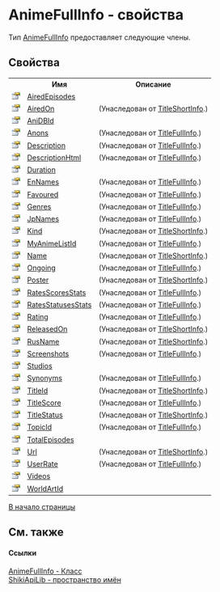 # AnimeFullInfo - свойства
 

Тип <a href="T_ShikiApiLib_AnimeFullInfo.md">AnimeFullInfo</a> предоставляет следующие члены.


## Свойства
<table><tr><th></th><th>Имя</th><th>Описание</th></tr><tr><td><img src="media/pubproperty.gif" /></td><td><a href="P_ShikiApiLib_AnimeFullInfo_AiredEpisodes.md">AiredEpisodes</a></td><td /></tr><tr><td><img src="media/pubproperty.gif" /></td><td><a href="P_ShikiApiLib_TitleShortInfo_AiredOn.md">AiredOn</a></td><td> (Унаследован от <a href="T_ShikiApiLib_TitleShortInfo.md">TitleShortInfo</a>.)</td></tr><tr><td><img src="media/pubproperty.gif" /></td><td><a href="P_ShikiApiLib_AnimeFullInfo_AniDBId.md">AniDBId</a></td><td /></tr><tr><td><img src="media/pubproperty.gif" /></td><td><a href="P_ShikiApiLib_TitleFullInfo_Anons.md">Anons</a></td><td> (Унаследован от <a href="T_ShikiApiLib_TitleFullInfo.md">TitleFullInfo</a>.)</td></tr><tr><td><img src="media/pubproperty.gif" /></td><td><a href="P_ShikiApiLib_TitleFullInfo_Description.md">Description</a></td><td> (Унаследован от <a href="T_ShikiApiLib_TitleFullInfo.md">TitleFullInfo</a>.)</td></tr><tr><td><img src="media/pubproperty.gif" /></td><td><a href="P_ShikiApiLib_TitleFullInfo_DescriptionHtml.md">DescriptionHtml</a></td><td> (Унаследован от <a href="T_ShikiApiLib_TitleFullInfo.md">TitleFullInfo</a>.)</td></tr><tr><td><img src="media/pubproperty.gif" /></td><td><a href="P_ShikiApiLib_AnimeFullInfo_Duration.md">Duration</a></td><td /></tr><tr><td><img src="media/pubproperty.gif" /></td><td><a href="P_ShikiApiLib_TitleFullInfo_EnNames.md">EnNames</a></td><td> (Унаследован от <a href="T_ShikiApiLib_TitleFullInfo.md">TitleFullInfo</a>.)</td></tr><tr><td><img src="media/pubproperty.gif" /></td><td><a href="P_ShikiApiLib_TitleFullInfo_Favoured.md">Favoured</a></td><td> (Унаследован от <a href="T_ShikiApiLib_TitleFullInfo.md">TitleFullInfo</a>.)</td></tr><tr><td><img src="media/pubproperty.gif" /></td><td><a href="P_ShikiApiLib_TitleFullInfo_Genres.md">Genres</a></td><td> (Унаследован от <a href="T_ShikiApiLib_TitleFullInfo.md">TitleFullInfo</a>.)</td></tr><tr><td><img src="media/pubproperty.gif" /></td><td><a href="P_ShikiApiLib_TitleFullInfo_JpNames.md">JpNames</a></td><td> (Унаследован от <a href="T_ShikiApiLib_TitleFullInfo.md">TitleFullInfo</a>.)</td></tr><tr><td><img src="media/pubproperty.gif" /></td><td><a href="P_ShikiApiLib_TitleShortInfo_Kind.md">Kind</a></td><td> (Унаследован от <a href="T_ShikiApiLib_TitleShortInfo.md">TitleShortInfo</a>.)</td></tr><tr><td><img src="media/pubproperty.gif" /></td><td><a href="P_ShikiApiLib_TitleFullInfo_MyAnimeListId.md">MyAnimeListId</a></td><td> (Унаследован от <a href="T_ShikiApiLib_TitleFullInfo.md">TitleFullInfo</a>.)</td></tr><tr><td><img src="media/pubproperty.gif" /></td><td><a href="P_ShikiApiLib_TitleShortInfo_Name.md">Name</a></td><td> (Унаследован от <a href="T_ShikiApiLib_TitleShortInfo.md">TitleShortInfo</a>.)</td></tr><tr><td><img src="media/pubproperty.gif" /></td><td><a href="P_ShikiApiLib_TitleFullInfo_Ongoing.md">Ongoing</a></td><td> (Унаследован от <a href="T_ShikiApiLib_TitleFullInfo.md">TitleFullInfo</a>.)</td></tr><tr><td><img src="media/pubproperty.gif" /></td><td><a href="P_ShikiApiLib_TitleShortInfo_Poster.md">Poster</a></td><td> (Унаследован от <a href="T_ShikiApiLib_TitleShortInfo.md">TitleShortInfo</a>.)</td></tr><tr><td><img src="media/pubproperty.gif" /></td><td><a href="P_ShikiApiLib_TitleFullInfo_RatesScoresStats.md">RatesScoresStats</a></td><td> (Унаследован от <a href="T_ShikiApiLib_TitleFullInfo.md">TitleFullInfo</a>.)</td></tr><tr><td><img src="media/pubproperty.gif" /></td><td><a href="P_ShikiApiLib_TitleFullInfo_RatesStatusesStats.md">RatesStatusesStats</a></td><td> (Унаследован от <a href="T_ShikiApiLib_TitleFullInfo.md">TitleFullInfo</a>.)</td></tr><tr><td><img src="media/pubproperty.gif" /></td><td><a href="P_ShikiApiLib_TitleFullInfo_Rating.md">Rating</a></td><td> (Унаследован от <a href="T_ShikiApiLib_TitleFullInfo.md">TitleFullInfo</a>.)</td></tr><tr><td><img src="media/pubproperty.gif" /></td><td><a href="P_ShikiApiLib_TitleShortInfo_ReleasedOn.md">ReleasedOn</a></td><td> (Унаследован от <a href="T_ShikiApiLib_TitleShortInfo.md">TitleShortInfo</a>.)</td></tr><tr><td><img src="media/pubproperty.gif" /></td><td><a href="P_ShikiApiLib_TitleShortInfo_RusName.md">RusName</a></td><td> (Унаследован от <a href="T_ShikiApiLib_TitleShortInfo.md">TitleShortInfo</a>.)</td></tr><tr><td><img src="media/pubproperty.gif" /></td><td><a href="P_ShikiApiLib_TitleFullInfo_Screenshots.md">Screenshots</a></td><td> (Унаследован от <a href="T_ShikiApiLib_TitleFullInfo.md">TitleFullInfo</a>.)</td></tr><tr><td><img src="media/pubproperty.gif" /></td><td><a href="P_ShikiApiLib_AnimeFullInfo_Studios.md">Studios</a></td><td /></tr><tr><td><img src="media/pubproperty.gif" /></td><td><a href="P_ShikiApiLib_TitleFullInfo_Synonyms.md">Synonyms</a></td><td> (Унаследован от <a href="T_ShikiApiLib_TitleFullInfo.md">TitleFullInfo</a>.)</td></tr><tr><td><img src="media/pubproperty.gif" /></td><td><a href="P_ShikiApiLib_TitleShortInfo_TitleId.md">TitleId</a></td><td> (Унаследован от <a href="T_ShikiApiLib_TitleShortInfo.md">TitleShortInfo</a>.)</td></tr><tr><td><img src="media/pubproperty.gif" /></td><td><a href="P_ShikiApiLib_TitleFullInfo_TitleScore.md">TitleScore</a></td><td> (Унаследован от <a href="T_ShikiApiLib_TitleFullInfo.md">TitleFullInfo</a>.)</td></tr><tr><td><img src="media/pubproperty.gif" /></td><td><a href="P_ShikiApiLib_TitleShortInfo_TitleStatus.md">TitleStatus</a></td><td> (Унаследован от <a href="T_ShikiApiLib_TitleShortInfo.md">TitleShortInfo</a>.)</td></tr><tr><td><img src="media/pubproperty.gif" /></td><td><a href="P_ShikiApiLib_TitleFullInfo_TopicId.md">TopicId</a></td><td> (Унаследован от <a href="T_ShikiApiLib_TitleFullInfo.md">TitleFullInfo</a>.)</td></tr><tr><td><img src="media/pubproperty.gif" /></td><td><a href="P_ShikiApiLib_AnimeFullInfo_TotalEpisodes.md">TotalEpisodes</a></td><td /></tr><tr><td><img src="media/pubproperty.gif" /></td><td><a href="P_ShikiApiLib_TitleShortInfo_Url.md">Url</a></td><td> (Унаследован от <a href="T_ShikiApiLib_TitleShortInfo.md">TitleShortInfo</a>.)</td></tr><tr><td><img src="media/pubproperty.gif" /></td><td><a href="P_ShikiApiLib_TitleFullInfo_UserRate.md">UserRate</a></td><td> (Унаследован от <a href="T_ShikiApiLib_TitleFullInfo.md">TitleFullInfo</a>.)</td></tr><tr><td><img src="media/pubproperty.gif" /></td><td><a href="P_ShikiApiLib_AnimeFullInfo_Videos.md">Videos</a></td><td /></tr><tr><td><img src="media/pubproperty.gif" /></td><td><a href="P_ShikiApiLib_AnimeFullInfo_WorldArtId.md">WorldArtId</a></td><td /></tr></table>
<a href="#animefullinfo---свойства">В начало страницы</a>

## См. также


#### Ссылки
<a href="T_ShikiApiLib_AnimeFullInfo.md">AnimeFullInfo - Класс</a><br /><a href="N_ShikiApiLib.md">ShikiApiLib - пространство имён</a><br />